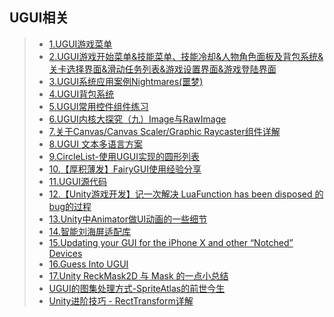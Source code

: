 ## UGUI相关  
>* [1.UGUI游戏菜单](https://github.com/XINCGer/Unity3DTraining/tree/master/UGUITraining/UGUIDemo01)  
>* [2.UGUI游戏开始菜单&技能菜单、技能冷却&人物角色面板及背包系统&关卡选择界面&滑动任务列表&游戏设置界面&游戏登陆界面](https://github.com/XINCGer/Unity3DTraining/tree/master/UGUITraining/UGUIDemo02)  
>* [3.UGUI系统应用案例Nightmares(噩梦)](https://github.com/XINCGer/Unity3DTraining/tree/master/UGUITraining/Nightmares_Demo)  
>* [4.UGUI背包系统](https://github.com/XINCGer/Unity3DTraining/tree/master/UGUITraining/KnapsackSystem)  
>* [5.UGUI常用控件组件练习](./UIBeta)  
>* [6.UGUI内核大探究（九）Image与RawImage](https://blog.csdn.net/ecidevilin/article/details/52556724?t=1502292525013)  
>* [7.关于Canvas/Canvas Scaler/Graphic Raycaster组件详解](http://gad.qq.com/article/detail/286881)  
>* [8.UGUI 文本多语言方案](https://mp.weixin.qq.com/s?__biz=MzI3MzA2MzE5Nw==&mid=2668911888&idx=1&sn=ae6d1f4f41b3d76402de4d7fd81608ce&chksm=f1c9f162c6be7874f3e531d7d6c201218e5e0146f584e6c99d76e3aa838db68b3b1d66272ff7&mpshare=1&scene=23&srcid=1016haEg0r63aUmYvOcXqzyJ#rd)  
>* [9.CircleList-使用UGUI实现的圆形列表](https://www.cnblogs.com/blueberryzzz/p/9807580.html)  
>* [10.【厚积薄发】FairyGUI使用经验分享](https://mp.weixin.qq.com/s?__biz=MzI3MzA2MzE5Nw==&mid=2668912051&idx=1&sn=38536affd2af45d6934f98c811b44a5c&chksm=f1c9f1c1c6be78d74b4208f00ce4e0db0e406af63d2d64157178dd067fbd66e1992c3a303106&mpshare=1&scene=23&srcid=1029SglnR0QjMF5KIH1bYaNO#rd)  
>* [11.UGUI源代码](https://bitbucket.org/Unity-Technologies/ui)  
>* [12.【Unity游戏开发】记一次解决 LuaFunction has been disposed 的bug的过程](https://www.cnblogs.com/msxh/p/10333558.html)  
>* [13.Unity中Animator做UI动画的一些细节](https://mp.weixin.qq.com/s/-dQ_Yo5YOMTDrTRzdfaR9w)  
>* [14.智能刘海屏适配库](https://github.com/wcl9900/NotchFit?tdsourcetag=s_pcqq_aiomsg)  
>* [15.Updating your GUI for the iPhone X and other “Notched” Devices](https://connect.unity.com/p/updating-your-gui-for-the-iphone-x-and-other-notched-devices?tdsourcetag=s_pcqq_aiomsg)    
>* [16.Guess Into UGUI](https://zhuanlan.zhihu.com/p/28897082)  
>* [17.Unity ReckMask2D 与 Mask 的一点小总结](https://blog.csdn.net/WuShangLZ/article/details/80401441)  
>* [UGUI的图集处理方式-SpriteAtlas的前世今生](https://www.cnblogs.com/fly-100/p/11439487.html)  
>* [Unity进阶技巧 - RectTransform详解](https://www.cnblogs.com/zhimalier/p/11633816.html)  
